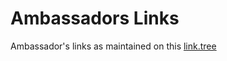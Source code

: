 # Ambassadors Links

Ambassador's links as maintained on this [link.tree](https://linktr.ee/snet\_ambassadors\_program)
